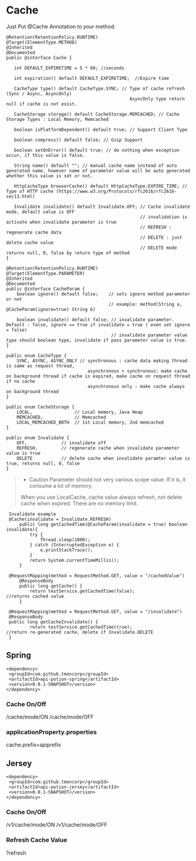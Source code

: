 # Cache
Just Put @Cache Annotation to your method. 

    @Retention(RetentionPolicy.RUNTIME)
    @Target(ElementType.METHOD)
    @Inherited
    @Documented
    public @interface Cache {
    
       int DEFAULT_EXPIRETIME = 5 * 60; //seconds
    
       int expiration() default DEFAULT_EXPIRETIME;  //Expire time
    
       CacheType type() default CacheType.SYNC; // Type of cache refresh (Sync / Async, AsyncOnly) 
                                                   AsyncOnly type return null if cache is not exist. 
    
       CacheStorage storage() default CacheStorage.MEMCACHED; // Cache Storage Types : Local Memory, Memcached
    
       boolean isPlatformDependent() default true; // Support Client Type 
    
       boolean compress() default false; // Gzip Support
    
       boolean setOnError() default true; // do nothing when exception occur, if this value is false.  
    
       String name() default ""; // manual cache name instead of auto generated name, however name of parameter value will be auto generated whether this value is set or not. 
    
       HttpCacheType browserCache() default HttpCacheType.EXPIRE_TIME; // Type of HTTP cache (https://www.w3.org/Protocols/rfc2616/rfc2616-sec13.html)
       
       Invalidate invalidate() default Invalidate.OFF; // Cache invalidate mode, default value is OFF
                                                       // invalidation is activate when invalidate parameter is true
                                                       // REFRESH : regenerate cache data
                                                       // DELETE : just delete cache value
                                                       // DELETE mode returns null, 0, false by return type of method 
    }
    
    @Retention(RetentionPolicy.RUNTIME)
    @Target(ElementType.PARAMETER)
    @Inherited
    @Documented
    public @interface CacheParam {
        boolean ignore() default false;    // sets ignore method parameter or not 
                                           // example: method(String a, @CacheParam(ignore=true) String b) 
                                           
        boolean invalidate() default false; // invalidate parameter. Default : false, ignore == true if invalidate = true ( even set ignore = false)
                                            // invalidate parameter value type should boolean type, invalidate if pass parameter value is true. 
    }
    
    public enum CacheType {
        SYNC, ASYNC, ASYNC_ONLY // synchronous : cache data making thread is same as request thread, 
                                   asynchronous + synchronous: make cache on background thread if cache is expired, make cache on request thread if no cache
                                   asynchronous only : make cache always on background thread
    }
    
    public enum CacheStorage {
        LOCAL,                // Local memory, Java Heap
        MEMCACHED,            // Memcached
        LOCAL_MEMCACHED_BOTH  // 1st Local memory, 2nd memcached
    }
    
    public enum Invalidate {
        OFF,             // invalidate off
        REFRESH,         // regenerate cache when invalidate parameter value is true 
        DELETE           // delete cache when invalidate paramter value is true, returns null, 0, false
    }


>    * Caution
>    Parameter should not very various scope value. If it is, it consume a lot of memory. 
>
>    When you use LocalCache, cache value always refresh, not delete cache when expired. There are no memory limit.  
 
 
     Invalidate example
     @Cache(invalidate = Invalidate.REFRESH)
         public long getCachedTime(@CacheParam(invalidate = true) boolean invalidate){
             try {
                 Thread.sleep(1000);
             } catch (InterruptedException e) {
                 e.printStackTrace();
             }
             return System.currentTimeMillis();
         }
         
     @RequestMapping(method = RequestMethod.GET, value = "/cachedValue")
         @ResponseBody
         public long getCache() {
             return testService.getCachedTime(false);                    //returns cached value
         }
     
     @RequestMapping(method = RequestMethod.GET, value = "/invalidate")
     @ResponseBody
     public long getCacheInvalidate() {
             return testService.getCachedTime(true);                     //return re-generated cache, delete if Invalidate.DELETE
     }
 
## Spring
    <dependency>
     <groupId>com.github.tmoncorp</groupId>
     <artifactId>api-potion-spring</artifactId>
     <version>0.0.1-SNAPSHOT</version>
    </dependency>

### Cache On/Off
/cache/mode/ON
/cache/mode/OFF
 
### applicationProperty.properties 
cache.prefix=apiprefix
 
## Jersey
    <dependency>
     <groupId>com.github.tmoncorp</groupId>
     <artifactId>api-potion-jersey</artifactId>
     <version>0.0.1-SNAPSHOT</version>
    </dependency>
 
### Cache On/Off
/v1/cache/mode/ON
/v1/cache/mode/OFF

### Refresh Cache Value
?refresh